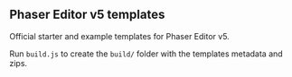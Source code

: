 ## Phaser Editor v5 templates

Official starter and example templates for Phaser Editor v5.

Run `build.js` to create the `build/` folder with the templates metadata and zips.